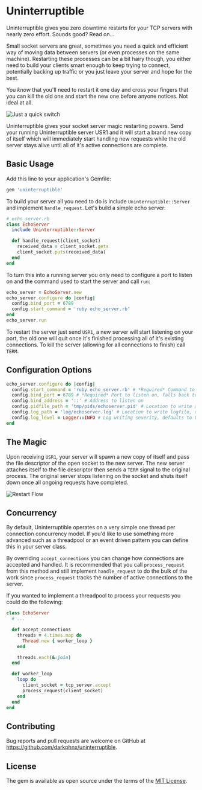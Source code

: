 # Uninterruptible

Uninterruptible gives you zero downtime restarts for your TCP servers with nearly zero effort. Sounds good? Read on...

Small socket servers are great, sometimes you need a quick and efficient way of moving data between servers (or even
processes on the same machine). Restarting these processes can be a bit hairy though, you either need to build your
clients smart enough to keep trying to connect, potentially backing up traffic or you just leave your server and
hope for the best.

You _know_ that you'll need to restart it one day and cross your fingers that you can kill the old one and start the
new one before anyone notices. Not ideal at all.

![Just a quick switch](http://i.imgur.com/aFyJJM6.jpg)

Uninterruptible gives your socket server magic restarting powers. Send your running Uninterruptible server USR1 and
it will start a brand new copy of itself which will immediately start handling new requests while the old server stays
alive until all of it's active connections are complete.

## Basic Usage

Add this line to your application's Gemfile:

```ruby
gem 'uninterruptible'
```

To build your server all you need to do is include `Uninterruptible::Server` and implement `handle_request`. Let's build
a simple echo server:

```ruby
# echo_server.rb
class EchoServer
  include Uninterruptible::Server

  def handle_request(client_socket)
    received_data = client_socket.gets
    client_socket.puts(received_data)
  end
end
```

To turn this into a running server you only need to configure a port to listen on and the command used to start the
server and call `run`:

```ruby
echo_server = EchoServer.new
echo_server.configure do |config|
  config.bind_port = 6789
  config.start_command = 'ruby echo_server.rb'
end
echo_server.run
```

To restart the server just send `USR1`, a new server will start listening on your port, the old one will quit once it's
finished processing all of it's existing connections. To kill the server (allowing for all connections to finish) call
`TERM`.

## Configuration Options

```ruby
echo_server.configure do |config|
  config.start_command = 'ruby echo_server.rb' # *Required* Command to execute to start a new server process
  config.bind_port = 6789 # *Required* Port to listen on, falls back to ENV['PORT']
  config.bind_address = '::' # Address to listen on
  config.pidfile_path = 'tmp/pids/echoserver.pid' # Location to write a pidfile, falls back to ENV['PID_FILE']
  config.log_path = 'log/echoserver.log' # Location to write logfile, defaults to STDOUT
  config.log_level = Logger::INFO # Log writing severity, defaults to Logger::INFO
end
```

## The Magic

Upon receiving `USR1`, your server will spawn a new copy of itself and pass the file descriptor of the open socket to
the new server. The new server attaches itself to the file descriptor then sends a `TERM` signal to the original
process. The original server stops listening on the socket and shuts itself down once all ongoing requests have
completed.

![Restart Flow](http://i.imgur.com/k8uNP55.png)

## Concurrency

By default, Uninterruptible operates on a very simple one thread per connection concurrency model. If you'd like to use
something more advanced such as a threadpool or an event driven pattern you can define this in your server class.

By overriding `accept_connections` you can change how connections are accepted and handled. It is recommended that you
call `process_request` from this method and still implement `handle_request` to do the bulk of the work since
`process_request` tracks the number of active connections to the server.

If you wanted to implement a threadpool to process your requests you could do the following:

```ruby
class EchoServer
  # ...

  def accept_connections
    threads = 4.times.map do
      Thread.new { worker_loop }
    end

    threads.each(&:join)
  end

  def worker_loop
    loop do
      client_socket = tcp_server.accept
      process_request(client_socket)
    end
  end
end
```

## Contributing

Bug reports and pull requests are welcome on GitHub at https://github.com/darkphnx/uninterruptible.

## License

The gem is available as open source under the terms of the [MIT License](http://opensource.org/licenses/MIT).

